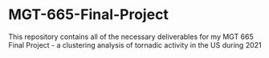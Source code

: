 # MGT-665-Final-Project
This repository contains all of the necessary deliverables for my MGT 665 Final Project - a clustering analysis of tornadic activity in the US during 2021
